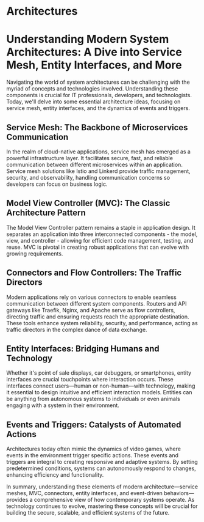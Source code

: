 # Architectures

# Understanding Modern System Architectures: A Dive into Service Mesh, Entity Interfaces, and More

Navigating the world of system architectures can be challenging with the myriad of concepts and technologies involved. Understanding these components is crucial for IT professionals, developers, and technologists. Today, we'll delve into some essential architecture ideas, focusing on service mesh, entity interfaces, and the dynamics of events and triggers.

## Service Mesh: The Backbone of Microservices Communication

In the realm of cloud-native applications, service mesh has emerged as a powerful infrastructure layer. It facilitates secure, fast, and reliable communication between different microservices within an application. Service mesh solutions like Istio and Linkerd provide traffic management, security, and observability, handling communication concerns so developers can focus on business logic.

## Model View Controller (MVC): The Classic Architecture Pattern

The Model View Controller pattern remains a staple in application design. It separates an application into three interconnected components - the model, view, and controller - allowing for efficient code management, testing, and reuse. MVC is pivotal in creating robust applications that can evolve with growing requirements.

## Connectors and Flow Controllers: The Traffic Directors

Modern applications rely on various connectors to enable seamless communication between different system components. Routers and API gateways like Traefik, Nginx, and Apache serve as flow controllers, directing traffic and ensuring requests reach the appropriate destination. These tools enhance system reliability, security, and performance, acting as traffic directors in the complex dance of data exchange.

## Entity Interfaces: Bridging Humans and Technology

Whether it's point of sale displays, car debuggers, or smartphones, entity interfaces are crucial touchpoints where interaction occurs. These interfaces connect users—human or non-human—with technology, making it essential to design intuitive and efficient interaction models. Entities can be anything from autonomous systems to individuals or even animals engaging with a system in their environment.

## Events and Triggers: Catalysts of Automated Actions

Architectures today often mimic the dynamics of video games, where events in the environment trigger specific actions. These events and triggers are integral to creating responsive and adaptive systems. By setting predetermined conditions, systems can autonomously respond to changes, enhancing efficiency and functionality.

In summary, understanding these elements of modern architecture—service meshes, MVC, connectors, entity interfaces, and event-driven behaviors—provides a comprehensive view of how contemporary systems operate. As technology continues to evolve, mastering these concepts will be crucial for building the secure, scalable, and efficient systems of the future.

